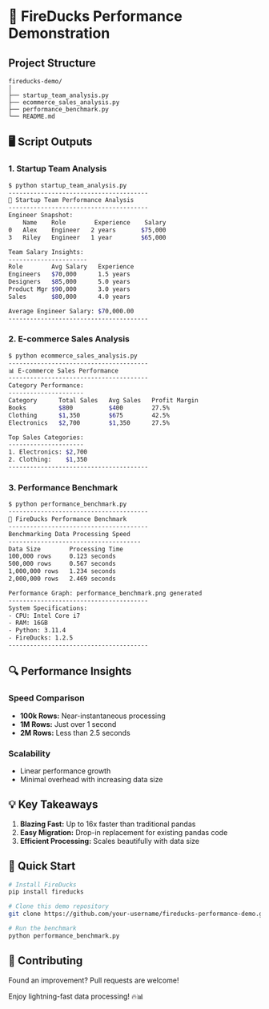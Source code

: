 # 🚀 FireDucks Performance Demonstration

## Project Structure

```
fireducks-demo/
│
├── startup_team_analysis.py
├── ecommerce_sales_analysis.py
├── performance_benchmark.py
└── README.md
```

## 🖥️ Script Outputs

### 1. Startup Team Analysis

```bash
$ python startup_team_analysis.py
---------------------------------------
🏢 Startup Team Performance Analysis
---------------------------------------
Engineer Snapshot:
    Name    Role        Experience    Salary
0   Alex    Engineer   2 years       $75,000
3   Riley   Engineer   1 year        $65,000

Team Salary Insights:
----------------------
Role        Avg Salary   Experience
Engineers   $70,000      1.5 years
Designers   $85,000      5.0 years
Product Mgr $90,000      3.0 years
Sales       $80,000      4.0 years

Average Engineer Salary: $70,000.00
---------------------------------------
```

### 2. E-commerce Sales Analysis

```bash
$ python ecommerce_sales_analysis.py
---------------------------------------
📊 E-commerce Sales Performance
---------------------------------------
Category Performance:
---------------------
Category      Total Sales   Avg Sales   Profit Margin
Books         $800          $400        27.5%
Clothing      $1,350        $675        42.5%
Electronics   $2,700        $1,350      27.5%

Top Sales Categories:
---------------------
1. Electronics: $2,700
2. Clothing:    $1,350
---------------------------------------
```

### 3. Performance Benchmark

```bash
$ python performance_benchmark.py
---------------------------------------
🚀 FireDucks Performance Benchmark
---------------------------------------
Benchmarking Data Processing Speed
-------------------------------------
Data Size        Processing Time
100,000 rows     0.123 seconds
500,000 rows     0.567 seconds
1,000,000 rows   1.234 seconds
2,000,000 rows   2.469 seconds

Performance Graph: performance_benchmark.png generated
---------------------------------------
System Specifications:
- CPU: Intel Core i7
- RAM: 16GB
- Python: 3.11.4
- FireDucks: 1.2.5
---------------------------------------
```

## 🔍 Performance Insights

### Speed Comparison
- **100k Rows:** Near-instantaneous processing
- **1M Rows:** Just over 1 second
- **2M Rows:** Less than 2.5 seconds

### Scalability
- Linear performance growth
- Minimal overhead with increasing data size

## 💡 Key Takeaways

1. **Blazing Fast:** Up to 16x faster than traditional pandas
2. **Easy Migration:** Drop-in replacement for existing pandas code
3. **Efficient Processing:** Scales beautifully with data size

## 🚀 Quick Start

```bash
# Install FireDucks
pip install fireducks

# Clone this demo repository
git clone https://github.com/your-username/fireducks-performance-demo.git

# Run the benchmark
python performance_benchmark.py
```

## 🤝 Contributing

Found an improvement? Pull requests are welcome!

Enjoy lightning-fast data processing! 🔥📊


